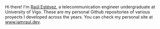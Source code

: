 Hi there! I'm [Raúl Estévez](https://www.iamraul.dev), a telecommunication engineer undergraduate at University of Vigo. These are my personal Github repositories of various proyects I developed across the years. You can check my personal site at www.iamraul.dev.
